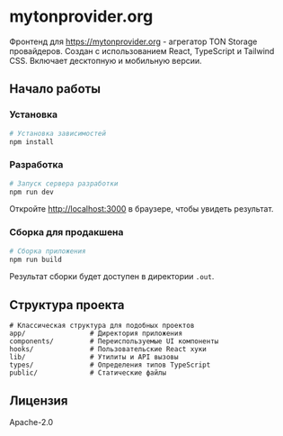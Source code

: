 # mytonprovider.org

Фронтенд для https://mytonprovider.org - агрегатор TON Storage провайдеров. Создан с использованием React, TypeScript и Tailwind CSS. Включает десктопную и мобильную версии.

## Начало работы


### Установка

```bash
# Установка зависимостей
npm install
```

### Разработка

```bash
# Запуск сервера разработки
npm run dev
```

Откройте [http://localhost:3000](http://localhost:3000) в браузере, чтобы увидеть результат.

### Сборка для продакшена

```bash
# Сборка приложения
npm run build
```

Результат сборки будет доступен в директории `.out`.

## Структура проекта

```
# Классическая структура для подобных проектов
app/                # Директория приложения
components/         # Переиспользуемые UI компоненты
hooks/              # Пользовательские React хуки
lib/                # Утилиты и API вызовы
types/              # Определения типов TypeScript
public/             # Статические файлы
```

## Лицензия

Apache-2.0

